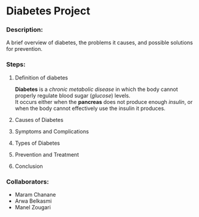 # Diabetes Project 

### Description:
A brief overview of diabetes, the problems it causes, and possible solutions for prevention.

### Steps:
1. Definition of diabetes  

   **Diabetes** is a *chronic metabolic disease* in which the body cannot properly regulate blood sugar (*glucose*) levels.  
  It occurs either when the **pancreas** does not produce enough *insulin*, or when the body cannot effectively use the insulin it produces.

3. Causes of Diabetes
4. Symptoms and Complications
5. Types of Diabetes
6. Prevention and Treatment
7. Conclusion
   
### Collaborators:
- Maram Chanane 
- Arwa  Belkasmi
- Manel Zougari
